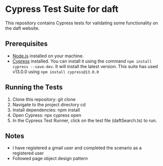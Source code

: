 # Cypress Test Suite for daft
This repository contains Cypress tests for validating some functionality on the daft website.

## Prerequisites

- [Node.js](https://nodejs.org/) installed on your machine.
- [Cypress](https://www.cypress.io/) installed. You can install it using the command `npm install cypress --save-dev`. It will install the latest version. 
This suite has used v13.0.0 using `npm install cypress@13.0.0`

## Running the Tests

1. Clone this repository:
   git clone <repository-url>
2. Navigate to the project directory cd <project-directory>
3. Install dependencies: npm install
4. Open Cypress: npx cypress open
5. In the Cypress Test Runner, click on the test file (daftSearch.ts) to run.

## Notes
- I have registered a gmail user and completed the scenario as a registered user
- Followed page object design pattern



